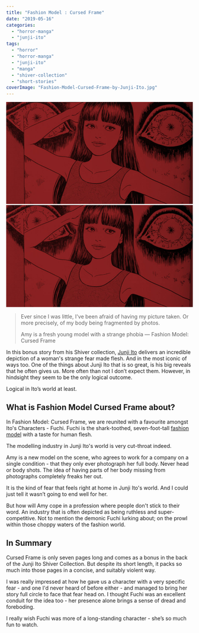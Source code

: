 ```yaml
---
title: "Fashion Model : Cursed Frame"
date: "2019-05-16"
categories: 
  - "horror-manga"
  - "junji-ito"
tags: 
  - "horror"
  - "horror-manga"
  - "junji-ito"
  - "manga"
  - "shiver-collection"
  - "short-stories"
coverImage: "Fashion-Model-Cursed-Frame-by-Junji-Ito.jpg"
---
```


[![](images/Fashion-Model-Cursed-Frame-by-Junji-Ito.jpg)](images/Fashion-Model-Cursed-Frame-by-Junji-Ito.jpg)
[![](images/Fashion-Model-Cursed-Frame-by-Junji-Ito.jpg)](images/Fashion-Model-Cursed-Frame-by-Junji-Ito.jpg)

> Ever since I was little, I've been afraid of having my picture taken. Or more precisely, of my body being fragmented by photos.
> 
> Amy is a fresh young model with a strange phobia — Fashion Model: Cursed Frame

In this bonus story from his Shiver collection, [Junji Ito](/tag/junji-ito) delivers an incredible depiction of a woman's strange fear made flesh. And in the most iconic of ways too. One of the things about Junji Ito that is so great, is his big reveals that he often gives us. More often than not I don’t expect them. However, in hindsight they seem to be the only logical outcome.

Logical in Ito’s world at least.

## What is Fashion Model Cursed Frame about?

In Fashion Model: Cursed Frame, we are reunited with a favourite amongst Ito's Characters - Fuchi. Fuchi is the shark-toothed, seven-foot-tall [fashion model](https://horror-manga.com/fashion-model-by-junji-ito/) with a taste for human flesh.

The modelling industry in Junji Ito's world is very cut-throat indeed.

Amy is a new model on the scene, who agrees to work for a company on a single condition - that they only ever photograph her full body. Never head or body shots. The idea of having parts of her body missing from photographs completely freaks her out.

It is the kind of fear that feels right at home in Junji Ito's world. And I could just tell it wasn’t going to end well for her.

But how will Amy cope in a profession where people don't stick to their word. An industry that is often depicted as being ruthless and super-competitive. Not to mention the demonic Fuchi lurking about; on the prowl within those choppy waters of the fashion world.

## In Summary

Cursed Frame is only seven pages long and comes as a bonus in the back of the Junji Ito Shiver Collection. But despite its short length, it packs so much into those pages in a concise, and suitably violent way.

I was really impressed at how he gave us a character with a very specific fear - and one I'd never heard of before either - and managed to bring her story full circle to face that fear head on. I thought Fuchi was an excellent conduit for the idea too - her presence alone brings a sense of dread and foreboding.

I really wish Fuchi was more of a long-standing character - she’s so much fun to watch.
